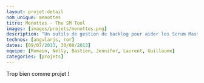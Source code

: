 ```yaml
---
layout: projet-detail
nom_unique: menottes
titre: Menottes - The SM Tool
images: [images/projets/menottes.png]
description: "Un outils de gestion de backlog pour aider les Scrum Master a se sortir des tableaux excel et des rapport sans fin !"
technos: [angularjs, ror]
dates: [09/07/2013, 30/08/2013]
equipe: [Romain, Nelly, Bastien, Jennifer, Laurent, Guillaume]
categories: [projets]
---
```

Trop bien comme projet !